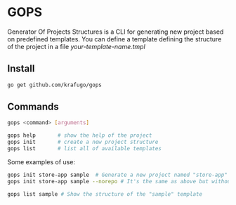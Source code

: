 # GOPS

Generator Of Projects Structures is a CLI for generating new project based on predefined templates. You can define a template defining the structure of the project in a file _your-template-name.tmpl_

## Install

```bash
go get github.com/krafugo/gops
```

## Commands

```bash
gops <command> [arguments]

gops help       # show the help of the project
gops init       # create a new project structure
gops list       # list all of available templates
```

Some examples of use:

```bash
gops init store-app sample  # Generate a new project named "store-app" using the "sample" template and create a new repository
gops init store-app sample --norepo # It's the same as above but without a repository

gops list sample # Show the structure of the "sample" template
```
